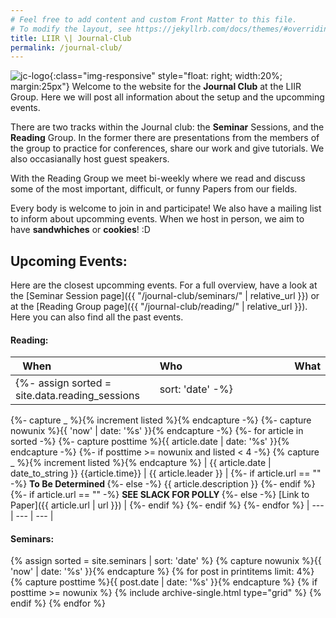 ```yaml
---
# Feel free to add content and custom Front Matter to this file.
# To modify the layout, see https://jekyllrb.com/docs/themes/#overriding-theme-defaults
title: LIIR \| Journal-Club
permalink: /journal-club/
---
```

![jc-logo]({{site.url}}{{site.baseurl}}/assets/images/LIIR_journal_club.png){:class="img-responsive" style="float: right; width:20%; margin:25px"}
Welcome to the website for the **Journal Club** at the LIIR Group. Here we will post all information about the setup
and the upcomming events. 

There are two tracks within the Journal club: the **Seminar** Sessions, and the **Reading** Group. 
In the former there are presentations from the members of the group to practice for conferences, share our work 
and give tutorials. We also occasianally host guest speakers. 

With the Reading Group we meet bi-weekly where we read and discuss some of the most important, difficult, or funny 
Papers from our fields. 

Every body is welcome to join in and participate! We also have a mailing list to inform about upcomming events. 
When we host in person, we aim to have **sandwhiches** or **cookies**! :D  
## Upcoming Events:
Here are the closest upcomming events. For a full overview, have a look at the 
[Seminar Session page]({{ "/journal-club/seminars/" | relative_url }}) or at the 
[Reading Group page]({{ "/journal-club/reading/" | relative_url }}). Here you can also find all the past events. 

#### Reading: 

| When&nbsp;&nbsp;&nbsp;&nbsp;&nbsp;&nbsp;&nbsp;&nbsp;&nbsp;&nbsp;&nbsp;&nbsp;&nbsp;&nbsp;&nbsp;&nbsp;&nbsp;&nbsp;&nbsp;&nbsp;&nbsp;&nbsp;&nbsp;&nbsp;&nbsp;&nbsp;&nbsp;&nbsp;&nbsp;&nbsp;&nbsp;&nbsp;&nbsp;&nbsp; | Who&nbsp;&nbsp;&nbsp;&nbsp;&nbsp;&nbsp;&nbsp;&nbsp;&nbsp;&nbsp;&nbsp;&nbsp;&nbsp;&nbsp;&nbsp;&nbsp;&nbsp;&nbsp;&nbsp;&nbsp;&nbsp;&nbsp;&nbsp;&nbsp;&nbsp;&nbsp;&nbsp;&nbsp;&nbsp;&nbsp;&nbsp;&nbsp;&nbsp;&nbsp;&nbsp;&nbsp;&nbsp;&nbsp; | What |    
| --- | --- | --- |   
{%- assign sorted = site.data.reading_sessions | sort: 'date' -%}
{%- capture _ %}{% increment listed %}{% endcapture -%}
{%- capture nowunix %}{{ 'now' | date: '%s' }}{% endcapture -%}
{%- for article in sorted -%}
{%- capture posttime %}{{ article.date | date: '%s' }}{% endcapture -%}
{%- if posttime >= nowunix  and listed < 4 -%}
{% capture _ %}{% increment listed %}{% endcapture %}
| {{ article.date | date_to_string }} {{article.time}} | {{ article.leader }} |
{%- if article.url == "" -%}
<b> To Be Determined </b>
{%- else -%}
{{ article.description }}
{%- endif %}<br /> 
{%- if article.url == "" -%}
<b> SEE SLACK FOR POLLY </b>
{%- else -%}
[Link to Paper]({{ article.url | url }}) |
{%- endif %}
{%- endif %}
{%- endfor %}
| --- | --- | --- |  

#### Seminars:

<div class="grid__wrapper">
{% assign sorted = site.seminars | sort: 'date' %}
{% capture nowunix %}{{ 'now' | date: '%s' }}{% endcapture %}
{% for post in printitems limit: 4%}
    {% capture posttime %}{{ post.date | date: '%s' }}{% endcapture %}
    {% if posttime >= nowunix %}
        {% include archive-single.html type="grid" %}
    {% endif %}
{% endfor %}
</div>

[comment]: <> ({% assign sorted = site.seminars | sort: 'date' %})

[comment]: <> ({% assign revsorted = sorted | reverse %})

[comment]: <> ({% assign futurelist = 3 %})

[comment]: <> ({% assign pastlist = 1 %})

[comment]: <> ({% capture _ %}{% increment availablefuture %}{% endcapture %})

[comment]: <> ({% capture nowunix %}{{ 'now' | date: '%s' }}{% endcapture %})

[comment]: <> ({% assign printitems = "" | split: ',' %})

[comment]: <> ({% for post in sorted %})

[comment]: <> (    {% capture posttime %}{{ post.date | date: '%s' }}{% endcapture %})

[comment]: <> (    {% if posttime >= nowunix  and availablefuture <= futurelist %})

[comment]: <> (        {% capture _ %}{% increment availablefuture %}{% endcapture %})

[comment]: <> (        {% assign printitems = printitems | append: post %})

[comment]: <> (    {% endif %})

[comment]: <> ({% endfor %})

[comment]: <> ({% assign extra = futurelist | plus: 1 | minus: availablefuture %})

[comment]: <> ({% assign pastlist = pastlist | plus: extra %})

[comment]: <> ({% assign printitems = printitems | reverse %})

[comment]: <> ({% capture _ %}{% increment selected %}{% endcapture %})

[comment]: <> ({% for post in revsorted %})

[comment]: <> (    {% capture posttime %}{{ post.date | date: '%s' }}{% endcapture %})

[comment]: <> (    {% if posttime < nowunix and selected < pastlist %})

[comment]: <> (        {% capture _ %}{% increment selected %}{% endcapture %})

[comment]: <> (        {% assign printitems = printitems | append: post %})

[comment]: <> (    {% endif %})

[comment]: <> ({% endfor %})

[comment]: <> ({% assign printitems = printitems | reverse %})
